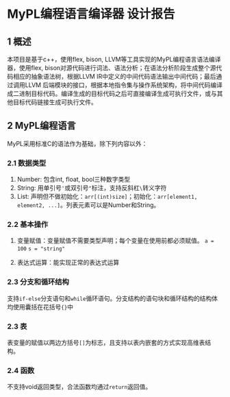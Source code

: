 # MyPL编程语言编译器 设计报告

## 1	概述
本项目是基于c++，使用flex, bison, LLVM等工具实现的MyPL编程语言语法编译器，使用flex, bison对源代码进行词法、语法分析；在语法分析阶段生成整个源代码相应的抽象语法树，根据LLVM IR中定义的中间代码语法输出中间代码；最后通过调用LLVM 后端模块的接口，根据本地指令集与操作系统架构，将中间代码编译成二进制目标代码。编译生成的目标代码之后可直接编译生成可执行文件，或与其他目标代码链接生成可执行文件。

## 2	MyPL编程语言
MyPL采用标准C的语法作为基础，除下列内容以外：

### 2.1	数据类型

1. Number: 包含int, float, bool三种数字类型
2. String: 用单引号`'`或双引号`"`标注，支持反斜杠`\`转义字符
3. List: 声明但不做初始化：`arr[(int)size]`；初始化：`arr[element1, element2, ...]`。列表元素可以是Number和String。

### 2.2	基本操作

1. 变量赋值：变量赋值不需要类型声明；每个变量在使用前都必须赋值。
   `a = 100`
   `s = "string"`

2. 表达式运算：能实现正常的表达式运算

### 2.3	分支和循环结构
支持`if-else`分支语句和`while`循环语句。分支结构的语句块和循环结构的结构体均使用囊括在花括号`{}`中

### 2.3	表
表变量的赋值以两边方括号`[]`为标志，且支持以表内嵌套的方式实现高维表结构。

### 2.4	函数
不支持void返回类型，合法函数均通过`return`返回值。





















